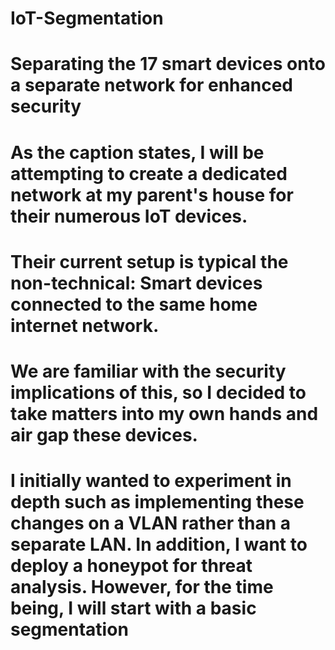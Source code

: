 # IoT-Segmentation

# Separating the 17 smart devices onto a separate network for enhanced security

# As the caption states, I will be attempting to create a dedicated network at my parent's house for their numerous IoT devices. 
# Their current setup is typical the non-technical: Smart devices connected to the same home internet network. 
# We are familiar with the security implications of this, so I decided to take matters into my own hands and air gap these devices. 

# I initially wanted to experiment in depth such as implementing these changes on a VLAN rather than a separate LAN. In addition, I want to deploy a honeypot for threat analysis. However, for the time being, I will start with a basic segmentation 
